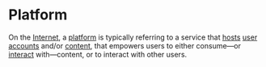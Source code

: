 # Platform

On the [Internet](/docs/glossary/internet), a [platform](/docs/glossary/platform) is typically referring to a service that [hosts](/docs/glossary/host) [user](/docs/glossary/user) [accounts](/docs/glossary/account) and/or [content](/docs/glossary/content), that empowers users to either consume—or [interact](/docs/glossary/interaction) with—content, or to interact with other users.